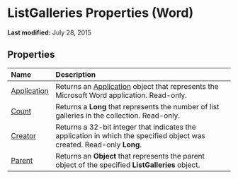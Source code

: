 
# ListGalleries Properties (Word)

 **Last modified:** July 28, 2015


## Properties



|**Name**|**Description**|
|:-----|:-----|
| [Application](1e6c3078-3024-ebad-be2a-9d1c7ea8b497.md)|Returns an  [Application](d1cf6f8f-4e88-bf01-93b4-90a83f79cb44.md) object that represents the Microsoft Word application. Read-only.|
| [Count](bab7df3a-51f7-79fe-6d3d-f665dd23b7cf.md)|Returns a  **Long** that represents the number of list galleries in the collection. Read-only.|
| [Creator](2c24a4a7-b109-0b50-483a-b118b76ed731.md)|Returns a 32-bit integer that indicates the application in which the specified object was created. Read-only  **Long**.|
| [Parent](71c4e3b7-0aa3-2f3c-7dd7-978f183b525b.md)|Returns an  **Object** that represents the parent object of the specified **ListGalleries** object.|
